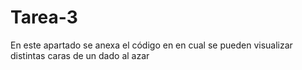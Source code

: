# Tarea-3
En este apartado se anexa el código en en cual se pueden visualizar distintas caras de un dado al azar
